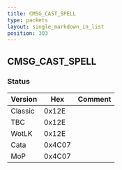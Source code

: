 ```yaml
---
title: CMSG_CAST_SPELL
type: packets
layout: single_markdown_in_list
position: 303
---
```


## CMSG_CAST_SPELL

### Status

Version    | Hex        | Comment
---------- | ---------- | ---------- 
Classic    | 0x12E      | 
TBC        | 0x12E      | 
WotLK      | 0x12E      | 
Cata       | 0x4C07     | 
MoP        | 0x4C07     | 